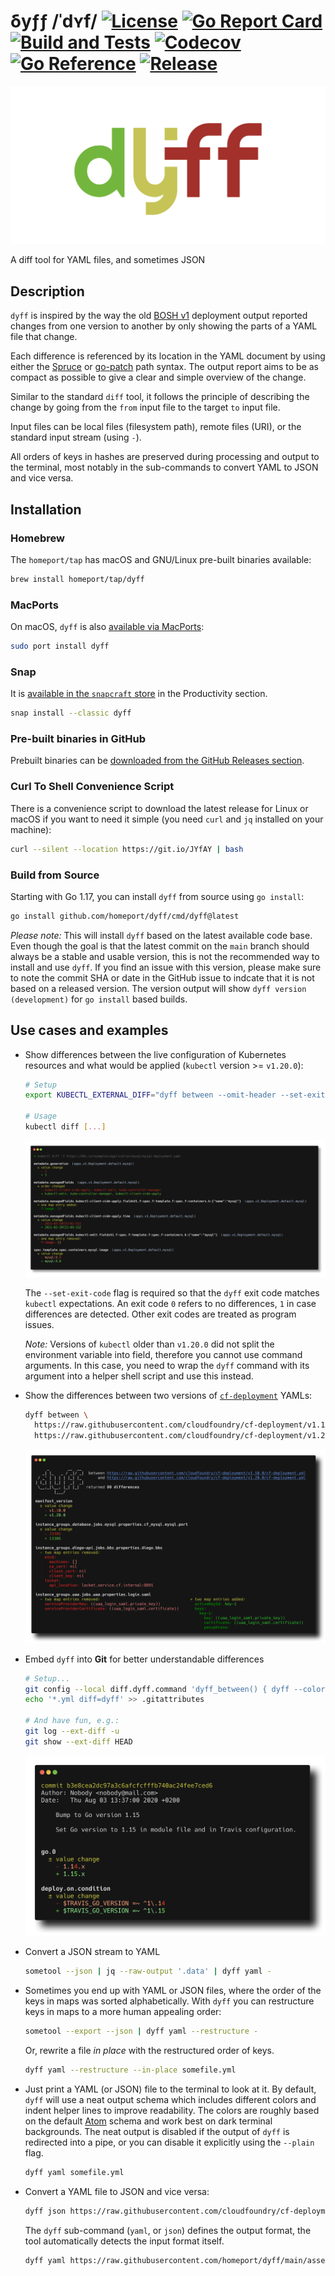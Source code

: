 # δyƒƒ /ˈdʏf/ [![License](https://img.shields.io/github/license/homeport/dyff.svg)](https://github.com/homeport/dyff/blob/main/LICENSE) [![Go Report Card](https://goreportcard.com/badge/github.com/homeport/dyff)](https://goreportcard.com/report/github.com/homeport/dyff) [![Build and Tests](https://github.com/homeport/dyff/workflows/Build%20and%20Tests/badge.svg)](https://github.com/homeport/dyff/actions?query=workflow%3A%22Build+and+Tests%22) [![Codecov](https://img.shields.io/codecov/c/github/homeport/dyff/main.svg)](https://codecov.io/gh/homeport/dyff) [![Go Reference](https://pkg.go.dev/badge/github.com/homeport/dyff.svg)](https://pkg.go.dev/github.com/homeport/dyff) [![Release](https://img.shields.io/github/release/homeport/dyff.svg)](https://github.com/homeport/dyff/releases/latest)

![dyff](.docs/logo.png?raw=true "dyff logo - the letters d, y, and f in the colors green, yellow and red")

A diff tool for YAML files, and sometimes JSON

## Description

`dyff` is inspired by the way the old [BOSH v1](https://bosh.io/) deployment output reported changes from one version to another by only showing the parts of a YAML file that change.

Each difference is referenced by its location in the YAML document by using either the [Spruce](https://github.com/geofffranks/spruce) or [go-patch](https://github.com/cppforlife/go-patch) path syntax. The output report aims to be as compact as possible to give a clear and simple overview of the change.

Similar to the standard `diff` tool, it follows the principle of describing the change by going from the `from` input file to the target `to` input file.

Input files can be local files (filesystem path), remote files (URI), or the standard input stream (using `-`).

All orders of keys in hashes are preserved during processing and output to the terminal, most notably in the sub-commands to convert YAML to JSON and vice versa.

## Installation

### Homebrew

The `homeport/tap` has macOS and GNU/Linux pre-built binaries available:

```bash
brew install homeport/tap/dyff
```

### MacPorts

On macOS, `dyff` is also [available via MacPorts](https://ports.macports.org/port/dyff/):

```bash
sudo port install dyff
```

### Snap

It is [available in the `snapcraft` store](https://snapcraft.io/dyff) in the Productivity section.

```bash
snap install --classic dyff
```

### Pre-built binaries in GitHub

Prebuilt binaries can be [downloaded from the GitHub Releases section](https://github.com/homeport/dyff/releases/latest).

### Curl To Shell Convenience Script

There is a convenience script to download the latest release for Linux or macOS if you want to need it simple (you need `curl` and `jq` installed on your machine):

```bash
curl --silent --location https://git.io/JYfAY | bash
```

### Build from Source

Starting with Go 1.17, you can install `dyff` from source using `go install`:

```bash
go install github.com/homeport/dyff/cmd/dyff@latest
```

_Please note:_ This will install `dyff` based on the latest available code base. Even though the goal is that the latest commit on the `main` branch should always be a stable and usable version, this is not the recommended way to install and use `dyff`. If you find an issue with this version, please make sure to note the commit SHA or date in the GitHub issue to indcate that it is not based on a released version. The version output will show `dyff version (development)` for `go install` based builds.

## Use cases and examples

- Show differences between the live configuration of Kubernetes resources and what would be applied (`kubectl` version >= `v1.20.0`):

  ```bash
  # Setup
  export KUBECTL_EXTERNAL_DIFF="dyff between --omit-header --set-exit-code"

  # Usage
  kubectl diff [...]
  ```

  ![dyff between example with kubectl diff](.docs/dyff-between-kubectl-diff.png?raw=true "dyff in kubectl diff example")

  The `--set-exit-code` flag is required so that the `dyff` exit code matches `kubectl` expectations. An exit code `0` refers to no differences, `1` in case differences are detected. Other exit codes are treated as program issues.
  
  _Note:_ Versions of `kubectl` older than `v1.20.0` did not split the environment variable into field, therefore you cannot use command arguments. In this case, you need to wrap the `dyff` command with its argument into a helper shell script and use this instead.

- Show the differences between two versions of [`cf-deployment`](https://github.com/cloudfoundry/cf-deployment/) YAMLs:

    ```bash
    dyff between \
      https://raw.githubusercontent.com/cloudfoundry/cf-deployment/v1.10.0/cf-deployment.yml \
      https://raw.githubusercontent.com/cloudfoundry/cf-deployment/v1.20.0/cf-deployment.yml
    ```

    ![dyff between example](.docs/dyff-between-deployment-manifest-example.png?raw=true "dyff between example of two cf-deployment versions")

- Embed `dyff` into **Git** for better understandable differences

    ```bash
    # Setup...
    git config --local diff.dyff.command 'dyff_between() { dyff --color on between --omit-header "$2" "$5"; }; dyff_between'
    echo '*.yml diff=dyff' >> .gitattributes

    # And have fun, e.g.:
    git log --ext-diff -u
    git show --ext-diff HEAD
    ```

    ![dyff between example of a Git commit](.docs/dyff-between-git-commits-example.png?raw=true "dyff in Git example of an example commit")

- Convert a JSON stream to YAML

    ```bash
    sometool --json | jq --raw-output '.data' | dyff yaml -
    ```

- Sometimes you end up with YAML or JSON files, where the order of the keys in maps was sorted alphabetically. With `dyff` you can restructure keys in maps to a more human appealing order:

    ```bash
    sometool --export --json | dyff yaml --restructure -
    ```

    Or, rewrite a file _in place_ with the restructured order of keys.

    ```bash
    dyff yaml --restructure --in-place somefile.yml
    ```

- Just print a YAML (or JSON) file to the terminal to look at it. By default, `dyff` will use a neat output schema which includes different colors and indent helper lines to improve readability. The colors are roughly based on the default [Atom](https://atom.io) schema and work best on dark terminal backgrounds. The neat output is disabled if the output of `dyff` is redirected into a pipe, or you can disable it explicitly using the `--plain` flag.

    ```bash
    dyff yaml somefile.yml
    ```

- Convert a YAML file to JSON and vice versa:

    ```bash
    dyff json https://raw.githubusercontent.com/cloudfoundry/cf-deployment/v1.19.0/cf-deployment.yml
    ```

    The `dyff` sub-command (`yaml`, or `json`) defines the output format, the tool automatically detects the input format itself.

    ```bash
    dyff yaml https://raw.githubusercontent.com/homeport/dyff/main/assets/bosh-yaml/manifest.json
    ```
